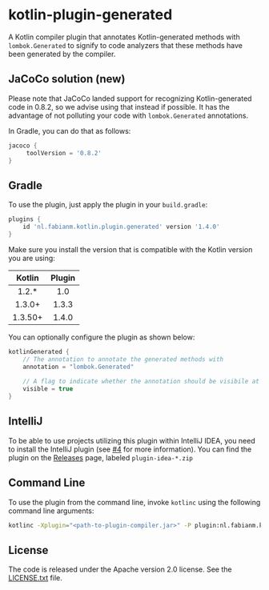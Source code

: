 # kotlin-plugin-generated
A Kotlin compiler plugin that annotates Kotlin-generated methods with
`lombok.Generated` to signify to code analyzers that these methods have been
generated by the compiler.

## JaCoCo solution (new)
Please note that JaCoCo landed support for recognizing Kotlin-generated
code in 0.8.2, so we advise using that instead if possible.
It has the advantage of not polluting your code with `lombok.Generated` 
annotations.

In Gradle, you can do that as follows:

```groovy
jacoco {
     toolVersion = '0.8.2'
}
```

## Gradle
To use the plugin, just apply the plugin in your `build.gradle`:

```groovy
plugins {
    id 'nl.fabianm.kotlin.plugin.generated' version '1.4.0'
}
```

Make sure you install the version that is compatible with the Kotlin
version you are using:

| **Kotlin** | **Plugin** |
|:----------:|:----------:|
|    1.2.*  |     1.0    |
|    1.3.0+ |    1.3.3   |
|    1.3.50+|    1.4.0   |

You can optionally configure the plugin as shown below:

```groovy
kotlinGenerated {
    // The annotation to annotate the generated methods with
    annotation = "lombok.Generated"
    
    // A flag to indicate whether the annotation should be visibile at runtime
    visible = true
}
```

## IntelliJ
To be able to use projects utilizing this plugin within IntelliJ IDEA, 
you need to install the IntelliJ plugin (see [#4](https://github.com/fabianishere/kotlin-plugin-generated/issues/4) for more information). You can find the plugin on the
[Releases](https://github.com/fabianishere/kotlin-plugin-generated/releases) page, labeled `plugin-idea-*.zip`

## Command Line
To use the plugin from the command line, invoke `kotlinc` using the
following command line arguments:

```bash
kotlinc -Xplugin="<path-to-plugin-compiler.jar>" -P plugin:nl.fabianm.kotlin.plugin.generated:annotation="lombok.Generated" -P plugin:nl.fabianm.kotlin.plugin.generated:visible=true ...
```

## License
The code is released under the Apache version 2.0 license. See the
[LICENSE.txt](/LICENSE.txt) file.
